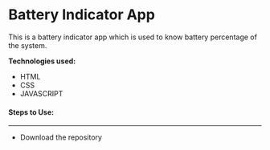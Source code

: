 # Battery Indicator App

This is a battery indicator app which is used to know battery percentage of the system.

**Technologies used:**

- HTML
- CSS
- JAVASCRIPT

#### Steps to Use:
---

- Download the repository


